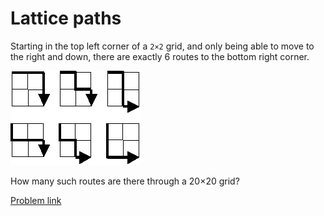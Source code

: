 # Lattice paths


Starting in the top left corner of a ```2×2``` grid, and only being able to move to the right and down, there are exactly 6 routes to the bottom right corner.

![Problem15](img/p015.png)

How many such routes are there through a 20×20 grid?

[Problem link](https://projecteuler.net/problem=15)